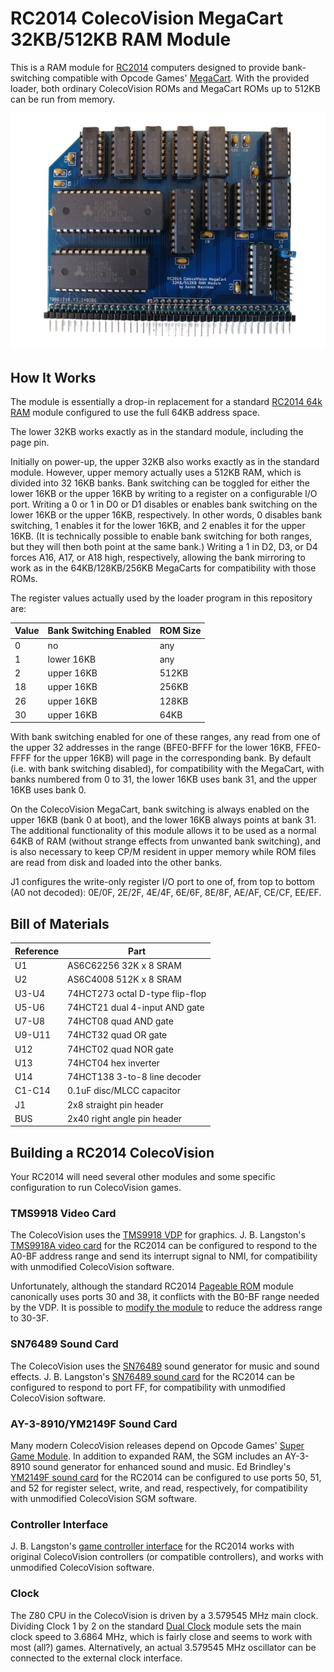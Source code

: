 # RC2014 ColecoVision MegaCart 32KB/512KB RAM Module

This is a RAM module for [RC2014](https://rc2014.co.uk/) computers designed to provide bank-switching compatible with Opcode Games' [MegaCart](https://forums.atariage.com/topic/216354-colecovision-megacart-faq/). With the provided loader, both ordinary ColecoVision ROMs and MegaCart ROMs up to 512KB can be run from memory.

![pcb](pcb.png)

## How It Works

The module is essentially a drop-in replacement for a standard [RC2014 64k RAM](https://rc2014.co.uk/modules/64k-ram/) module configured to use the full 64KB address space.

The lower 32KB works exactly as in the standard module, including the page pin.

Initially on power-up, the upper 32KB also works exactly as in the standard module. However, upper memory actually uses a 512KB RAM, which is divided into 32 16KB banks. Bank switching can be toggled for either the lower 16KB or the upper 16KB by writing to a register on a configurable I/O port. Writing a 0 or 1 in D0 or D1 disables or enables bank switching on the lower 16KB or the upper 16KB, respectively. In other words, 0 disables bank switching, 1 enables it for the lower 16KB, and 2 enables it for the upper 16KB. (It is technically possible to enable bank switching for both ranges, but they will then both point at the same bank.) Writing a 1 in D2, D3, or D4 forces A16, A17, or A18 high, respectively, allowing the bank mirroring to work as in the 64KB/128KB/256KB MegaCarts for compatibility with those ROMs.

The register values actually used by the loader program in this repository are:

| Value | Bank Switching Enabled | ROM Size |
|-------|------------------------|----------|
|    0  |           no           |    any   |
|    1  |       lower 16KB       |    any   |
|    2  |       upper 16KB       |   512KB  |
|   18  |       upper 16KB       |   256KB  |
|   26  |       upper 16KB       |   128KB  |
|   30  |       upper 16KB       |    64KB  |

With bank switching enabled for one of these ranges, any read from one of the upper 32 addresses in the range (BFE0-BFFF for the lower 16KB, FFE0-FFFF for the upper 16KB) will page in the corresponding bank. By default (i.e. with bank switching disabled), for compatibility with the MegaCart, with banks numbered from 0 to 31, the lower 16KB uses bank 31, and the upper 16KB uses bank 0.

On the ColecoVision MegaCart, bank switching is always enabled on the upper 16KB (bank 0 at boot), and the lower 16KB always points at bank 31. The additional functionality of this module allows it to be used as a normal 64KB of RAM (without strange effects from unwanted bank switching), and is also necessary to keep CP/M resident in upper memory while ROM files are read from disk and loaded into the other banks.

J1 configures the write-only register I/O port to one of, from top to bottom (A0 not decoded): 0E/0F, 2E/2F, 4E/4F, 6E/6F, 8E/8F, AE/AF, CE/CF, EE/EF.

## Bill of Materials

| Reference | Part                            |
|-----------|---------------------------------|
|     U1    | AS6C62256 32K x 8 SRAM          |
|     U2    | AS6C4008 512K x 8 SRAM          |
|   U3-U4   | 74HCT273 octal D-type flip-flop |
|   U5-U6   | 74HCT21 dual 4-input AND gate   |
|   U7-U8   | 74HCT08 quad AND gate           |
|   U9-U11  | 74HCT32 quad OR gate            |
|    U12    | 74HCT02 quad NOR gate           |
|    U13    | 74HCT04 hex inverter            |
|    U14    | 74HCT138 3-to-8 line decoder    |
|   C1-C14  | 0.1uF disc/MLCC capacitor       |
|     J1    | 2x8 straight pin header         |
|    BUS    | 2x40 right angle pin header     |

## Building a RC2014 ColecoVision

Your RC2014 will need several other modules and some specific configuration to run ColecoVision games.

### TMS9918 Video Card

The ColecoVision uses the [TMS9918 VDP](https://en.wikipedia.org/wiki/TMS9918) for graphics. J. B. Langston's [TMS9918A video card](https://github.com/jblang/TMS9918A) for the RC2014 can be configured to respond to the A0-BF address range and send its interrupt signal to NMI, for compatibility with unmodified ColecoVision software.

Unfortunately, although the standard RC2014 [Pageable ROM](https://rc2014.co.uk/modules/pageable-rom/) module canonically uses ports 30 and 38, it conflicts with the B0-BF range needed by the VDP. It is possible to [modify the module](https://github.com/jblang/TMS9918A/issues/12) to reduce the address range to 30-3F.

### SN76489 Sound Card

The ColecoVision uses the [SN76489](https://en.wikipedia.org/wiki/Texas_Instruments_SN76489) sound generator for music and sound effects. J. B. Langston's [SN76489 sound card](https://github.com/jblang/SN76489) for the RC2014 can be configured to respond to port FF, for compatibility with unmodified ColecoVision software.

### AY-3-8910/YM2149F Sound Card

Many modern ColecoVision releases depend on Opcode Games' [Super Game Module](https://www.colecovision.dk/sem.htm). In addition to expanded RAM, the SGM includes an AY-3-8910 sound generator for enhanced sound and music. Ed Brindley's [YM2149F sound card](https://github.com/electrified/rc2014-ym2149) for the RC2014 can be configured to use ports 50, 51, and 52 for register select, write, and read, respectively, for compatibility with unmodified ColecoVision SGM software.

### Controller Interface

J. B. Langston's [game controller interface](https://github.com/jblang/GameController) for the RC2014 works with original ColecoVision controllers (or compatible controllers), and works with unmodified ColecoVision software.

### Clock

The Z80 CPU in the ColecoVision is driven by a 3.579545 MHz main clock. Dividing Clock 1 by 2 on the standard [Dual Clock](https://rc2014.co.uk/modules/dual-clock-module/) module sets the main clock speed to 3.6864 MHz, which is fairly close and seems to work with most (all?) games. Alternatively, an actual 3.579545 MHz oscillator can be connected to the external clock interface.
